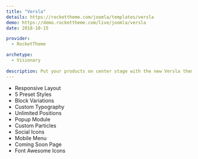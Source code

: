 ```yaml
---
title: "Versla"
details: https://rockettheme.com/joomla/templates/versla
demo: https://demo.rockettheme.com/live/joomla/versla
date: 2018-10-15

provider: 
  - RocketTheme

archetype:
  - Visionary
  
description: Put your products on center stage with the new Versla theme from RocketTheme. Versla utilizes the lean and powerful Snipcart to take your online store to the next level. Showcase your products and drive sales like never before.
---
```


* Responsive Layout
* 5 Preset Styles
* Block Variations
* Custom Typography
* Unlimited Positions
* Popup Module
* Custom Particles
* Social Icons
* Mobile Menu
* Coming Soon Page
* Font Awesome Icons	